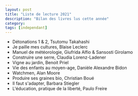 ```yaml
---
layout: post
title: "Liste de lecture 2021"
description: "Bilan des livres lus cette année"
category: 
tags: [independant]
---
```


* Détonations 1 & 2, Tsutomu Takahashi
* Je paille mes cultures, Blaise Leclerc
* Manuel de météorologie, Giufrida Alfio & Sansosti Girolamo
* Construire une serre, Claudia Lorenz-Ladener
* Vigne au jardin, Benoit Priel
* Vie des enfants au moyen-age, Danièle Alexandre Bidon
* Watchmen, Alan Moore     
* Produire ses graines bio, Christian Boué
* Il faut s'adapter, Barbara Stiegler
* L'éducation, pratique de la liberté, Paulo Freire
